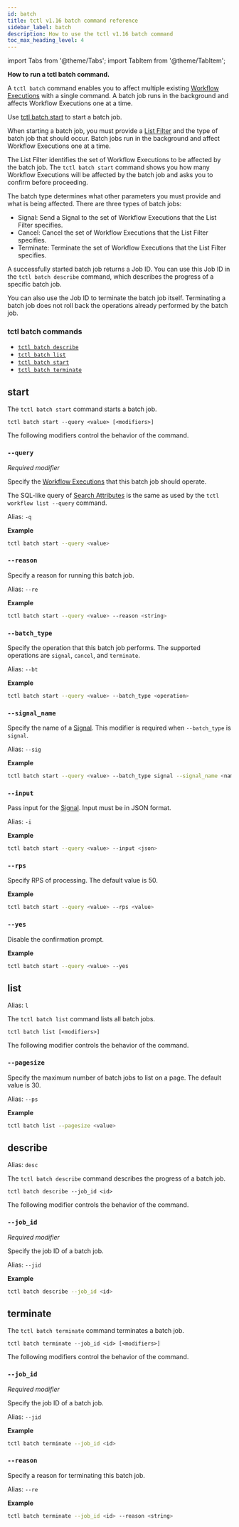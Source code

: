 ```yaml
---
id: batch
title: tctl v1.16 batch command reference
sidebar_label: batch
description: How to use the tctl v1.16 batch command
toc_max_heading_level: 4
---
```


<!-- THIS FILE IS GENERATED. DO NOT EDIT THIS FILE DIRECTLY -->

import Tabs from '@theme/Tabs';
import TabItem from '@theme/TabItem';

**How to run a tctl batch command.**

A `tctl batch` command enables you to affect multiple existing [Workflow Executions](/workflows#workflow-execution) with a single command.
A batch job runs in the background and affects Workflow Executions one at a time.

Use [tctl batch start](#start) to start a batch job.

When starting a batch job, you must provide a [List Filter](/visibility#list-filter) and the type of batch job that should occur.
Batch jobs run in the background and affect Workflow Executions one at a time.

The List Filter identifies the set of Workflow Executions to be affected by the batch job.
The `tctl batch start` command shows you how many Workflow Executions will be affected by the batch job and asks you to confirm before proceeding.

The batch type determines what other parameters you must provide and what is being affected.
There are three types of batch jobs:

- Signal: Send a Signal to the set of Workflow Executions that the List Filter specifies.
- Cancel: Cancel the set of Workflow Executions that the List Filter specifies.
- Terminate: Terminate the set of Workflow Executions that the List Filter specifies.

A successfully started batch job returns a Job ID.
You can use this Job ID in the `tctl batch describe` command, which describes the progress of a specific batch job.

You can also use the Job ID to terminate the batch job itself.
Terminating a batch job does not roll back the operations already performed by the batch job.

### tctl batch commands

- [`tctl batch describe`](#describe)
- [`tctl batch list`](#list)
- [`tctl batch start`](#start)
- [`tctl batch terminate`](#terminate)

## start

The `tctl batch start` command starts a batch job.

`tctl batch start --query <value> [<modifiers>]`

The following modifiers control the behavior of the command.

### `--query`

_Required modifier_

Specify the [Workflow Executions](/workflows#workflow-execution) that this batch job should operate.

The SQL-like query of [Search Attributes](/visibility#search-attribute) is the same as used by the `tctl workflow list --query` command.

Alias: `-q`

**Example**

```bash
tctl batch start --query <value>
```

### `--reason`

Specify a reason for running this batch job.

Alias: `--re`

**Example**

```bash
tctl batch start --query <value> --reason <string>
```

### `--batch_type`

Specify the operation that this batch job performs. The supported operations are `signal`, `cancel`, and `terminate`.

Alias: `--bt`

**Example**

```bash
tctl batch start --query <value> --batch_type <operation>
```

### `--signal_name`

Specify the name of a [Signal](/workflows#signal). This modifier is required when `--batch_type` is `signal`.

Alias: `--sig`

**Example**

```bash
tctl batch start --query <value> --batch_type signal --signal_name <name>
```

### `--input`

Pass input for the [Signal](/workflows#signal). Input must be in JSON format.

Alias: `-i`

**Example**

```bash
tctl batch start --query <value> --input <json>
```

### `--rps`

Specify RPS of processing. The default value is 50.

**Example**

```bash
tctl batch start --query <value> --rps <value>
```

### `--yes`

Disable the confirmation prompt.

**Example**

```bash
tctl batch start --query <value> --yes
```

## list

Alias: `l`

The `tctl batch list` command lists all batch jobs.

`tctl batch list [<modifiers>]`

The following modifier controls the behavior of the command.

### `--pagesize`

Specify the maximum number of batch jobs to list on a page. The default value is 30.

Alias: `--ps`

**Example**

```bash
tctl batch list --pagesize <value>
```

## describe

Alias: `desc`

The `tctl batch describe` command describes the progress of a batch job.

`tctl batch describe --job_id <id>`

The following modifier controls the behavior of the command.

### `--job_id`

_Required modifier_

Specify the job ID of a batch job.

Alias: `--jid`

**Example**

```bash
tctl batch describe --job_id <id>
```

## terminate

The `tctl batch terminate` command terminates a batch job.

`tctl batch terminate --job_id <id> [<modifiers>]`

The following modifiers control the behavior of the command.

### `--job_id`

_Required modifier_

Specify the job ID of a batch job.

Alias: `--jid`

**Example**

```bash
tctl batch terminate --job_id <id>
```

### `--reason`

Specify a reason for terminating this batch job.

Alias: `--re`

**Example**

```bash
tctl batch terminate --job_id <id> --reason <string>
```

